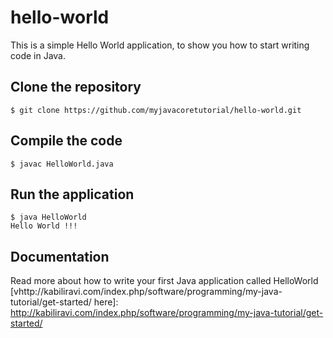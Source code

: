 # hello-world

This is a simple Hello World application, to show you how to start writing code in Java.

## Clone the repository
```
$ git clone https://github.com/myjavacoretutorial/hello-world.git
```

## Compile the code

```
$ javac HelloWorld.java
```

## Run the application

```
$ java HelloWorld
Hello World !!!
```

## Documentation
Read more about how to write your first Java application called HelloWorld [vhttp://kabiliravi.com/index.php/software/programming/my-java-tutorial/get-started/ here]:
http://kabiliravi.com/index.php/software/programming/my-java-tutorial/get-started/
